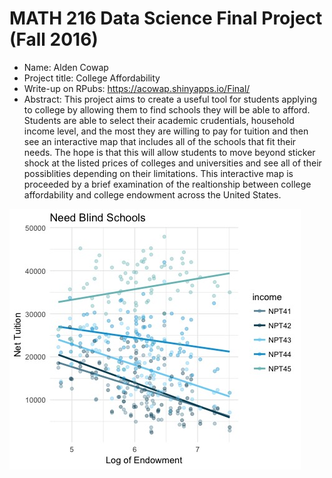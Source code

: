 MATH 216 Data Science Final Project (Fall 2016)
================

-   Name: Alden Cowap
-   Project title: College Affordability
-   Write-up on RPubs: <https://acowap.shinyapps.io/Final/>
-   Abstract: 
This project aims to create a useful tool for students applying to college by allowing them to find schools they will be able to afford. Students are able to select their academic crudentials, household income level, and the most they are willing to pay for tuition and then see an interactive map that includes all of the schools that fit their needs. The hope is that this will allow students to move beyond sticker shock at the listed prices of colleges and universities and see all of their possiblities depending on their limitations. This interactive map is proceeded by a brief examination of the realtionship between college affordability and college endowment across the United States.

![](README_files/figure-markdown_github/readme_plot.jpeg)
